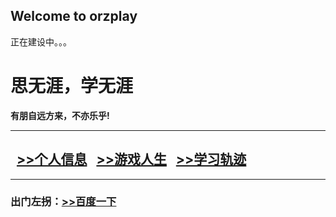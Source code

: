 ## Welcome to orzplay

正在建设中。。。
<html>
<head>
<meta charset="utf-8">
<title>思无涯的主页</title>
</head>

<body>
<h1>思无涯，学无涯</h1> 
<b>有朋自远方来，不亦乐乎!</b><hr/>
<h2>&nbsp;&nbsp;<a href="html\my.html">>>个人信息</a>
&nbsp;&nbsp;<a href="html\news.html">>>游戏人生</a>
&nbsp;&nbsp;<a href="html\study.html">>>学习轨迹</a>
</h2><hr/>
<h3>出门左拐：<a href="http://www.baidu.com">>>百度一下</a>
</h3>
</body>
</html>
